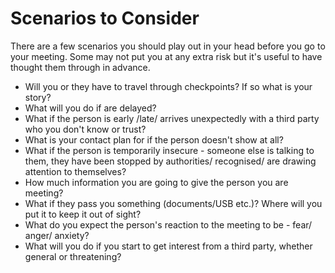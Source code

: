 [Title]: # (Scenarios to Consider)
[Difficulty]: # (Beginner)
[Order]: # (2)

# Scenarios to Consider

There are a few scenarios you should play out in your head before you go to your meeting. Some may not put you at any extra risk but it's useful to have thought them through in advance.

*   Will you or they have to travel through checkpoints? If so what is your story?
*   What will you do if are delayed?
*   What if the person is early /late/ arrives unexpectedly with a third party who you don't know or trust?
*   What is your contact plan for if the person doesn't show at all?
*   What if the person is temporarily insecure - someone else is talking to them, they have been stopped by authorities/ recognised/ are drawing attention to themselves?
*   How much information you are going to give the person you are meeting?
*   What if they pass you something (documents/USB etc.)? Where will you put it to keep it out of sight?
*   What do you expect the person's reaction to the meeting to be - fear/ anger/ anxiety?
*   What will you do if you start to get interest from a third party, whether general or threatening?